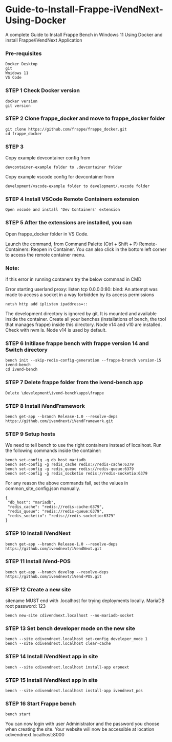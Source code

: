 # Guide-to-Install-Frappe-iVendNext-Using-Docker

A complete Guide to Install Frappe Bench in Windows 11 Using Docker and install Frappe/iVendNext Application

### Pre-requisites 

    Docker Desktop
    git
    Wnidows 11 
    VS Code

### STEP 1 Check Docker version
    docker version
    git version

### STEP 2  Clone frappe_docker and move to frappe_docker folder

    git clone https://github.com/frappe/frappe_docker.git
    cd frappe_docker

### STEP 3

   Copy example devcontainer config from 
    
    devcontainer-example folder to .devcontainer folder
    
   Copy example vscode config for devcontainer from 
    
    development/vscode-example folder to development/.vscode folder
   
### STEP 4 Install VSCode Remote Containers extension
    
    Open vscode and install 'Dev Containers' extension
    
###  STEP 5 After the extensions are installed, you can

  Open frappe_docker folder in VS Code.
  
  Launch the command, from Command Palette (Ctrl + Shift + P) Remote-Containers: Reopen in Container. You can also click in the bottom left corner to access the remote   container menu.
  
### Note: 
   if this error in running contaners try the below commnad in CMD
   
   Error starting userland proxy: listen tcp 0.0.0.0:80: bind: An attempt was made to access a socket in a way forbidden by its access permissions
	
    netsh http add iplisten ipaddress=::
                
   The development directory is ignored by git. It is mounted and available inside the container. Create all your benches (installations of bench, the tool that          manages frappe) inside this directory.
   Node v14 and v10 are installed. Check with nvm ls. Node v14 is used by default.
                
    
### STEP 6 Initilase frappe bench with frappe version 14 and Switch directory
    
    bench init --skip-redis-config-generation --frappe-branch version-15 ivend-bench
    cd ivend-bench

### STEP 7 Delete frappe folder from the ivend-bench app 
 
    Delete \development\ivend-bench\apps\frappe
    
### STEP 8 Install iVendFramework

    bench get-app --branch Release-1.0 --resolve-deps https://github.com/ivendnext/iVendFramework.git

### STEP 9 Setup hosts
    
   We need to tell bench to use the right containers instead of localhost. Run the following commands inside the container:

    bench set-config -g db_host mariadb
    bench set-config -g redis_cache redis://redis-cache:6379
    bench set-config -g redis_queue redis://redis-queue:6379
    bench set-config -g redis_socketio redis://redis-socketio:6379
  For any reason the above commands fail, set the values in common_site_config.json manually.

    {
	 "db_host": "mariadb",
	 "redis_cache": "redis://redis-cache:6379",
	 "redis_queue": "redis://redis-queue:6379",
	 "redis_socketio": "redis://redis-socketio:6379"
    }
    
### STEP 10 Install iVendNext
    
    bench get-app --branch Release-1.0 --resolve-deps https://github.com/ivendnext/iVendNext.git

### STEP 11 Install iVend-POS
    
    bench get-app --branch develop --resolve-deps https://github.com/ivendnext/iVend-POS.git

### STEP 12 Create a new site
   sitename MUST end with .localhost for trying deployments locally.
   MariaDB root password: 123
    
    bench new-site cdivendnext.localhost --no-mariadb-socket  

### STEP 13 Set bench developer mode on the new site
    
    bench --site cdivendnext.localhost set-config developer_mode 1
    bench --site cdivendnext.localhost clear-cache 
           
### STEP 14 Install iVendNext app in site

    bench --site cdivendnext.localhost install-app erpnext
    
### STEP 15 Install iVendNext app in site

    bench --site cdivendnext.localhost install-app ivendnext_pos   
    
### STEP 16 Start Frappe bench 
    
    bench start
    
You can now login with user Administrator and the password you choose when creating the site. Your website will now be accessible at location cdivendnext.localhost:8000
    
   
